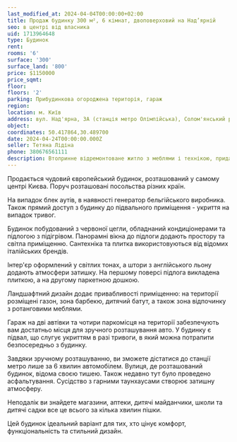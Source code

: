 ```yaml
---
last_modified_at: 2024-04-04T00:00:00+02:00
title: Продаж будинку 300 м², 6 кімнат, двоповерховий на Над’ярній
seo: в центрі від власника
uid: 1713964648
type: Будинок
rent:
rooms: '6'
surface: '300'
surface_land: '800'
price: $1150000
price_sqmt:
floor:
floors: '2'
parking: Прибудинкова огороджена територія, гараж
region:
location: м. Київ
address: вул. Над'ярна, 3А (станція метро Олімпійська), Солом'янський район
object:
coordinates: 50.417864,30.489700
date: 2024-04-24T00:00:00.000Z
seller: Тетяна Лідіна
phone: 380676561111
description: Втолринне відремонтоване житло з меблями і технікою, придатне і готове для проживання
---
```


Продається чудовий європейський будинок, розташований у самому центрі Києва. Поруч розташовані посольства різних країн.

На випадок блек аутів, в наявності генератор бельгійського виробника. Також прямий доступ з будинку до підвального приміщення - укриття на випадок тривог.

Будинок побудований з червоної цегли, обладнаний кондиціонерами та підлогою з підігрівом. Панорамні вікна до підлоги додають простору та світла приміщенню. Сантехніка та плитка використовуються від відомих італійських брендів.

Інтер'єр оформлений у світлих тонах, а штори з англійського льону додають атмосфери затишку. На першому поверсі підлога викладена плиткою, а на другому паркетною дошкою.

Ландшафтний дизайн додає привабливості приміщенню: на території розміщені газон, зона барбекю, дитячий батут, а також зона відпочинку з ротанговими меблями.

Гараж на дві автівки та чотири паркомісця на території забезпечують вам достатньо місця для зручного розташування авто. У будинку є підвал, що слугує укриттям в разі тривоги, в який можна потрапити безпосередньо з будинку.

Завдяки зручному розташуванню, ви зможете дістатися до станції метро лише за 6 хвилин автомобілем. Вулиця, де розташований будинок, відома своєю тишею. Також недавно тут було проведено асфальтування. Сусідство з гарними таунхаусами створює затишну атмосферу.

Неподалік ви знайдете магазини, аптеки, дитячі майданчики, школи та дитячі садки все це всього за кілька хвилин пішки.

Цей будинок ідеальний варіант для тих, хто цінує комфорт, функціональність та стильний дизайн.
